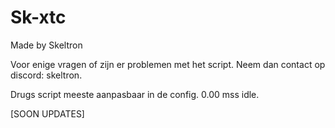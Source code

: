 # Sk-xtc
Made by Skeltron

Voor enige vragen of zijn er problemen met het script.
Neem dan contact op discord: skeltron.

Drugs script meeste aanpasbaar in de config.
0.00 mss idle.

[SOON UPDATES]
